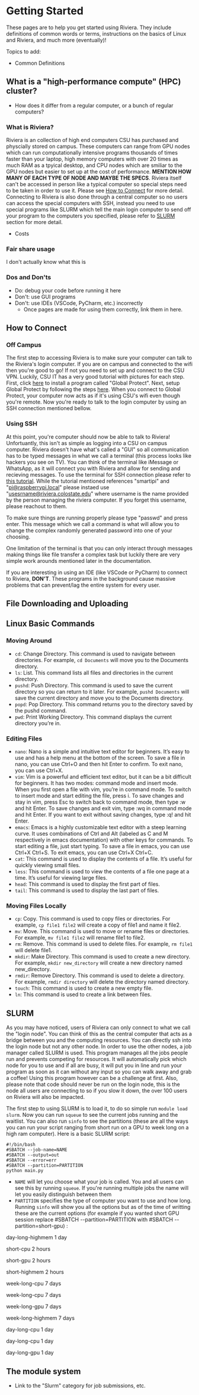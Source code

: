# Getting Started
These pages are to help you get started using Riviera.
They include definitions of common words or terms, instructions on the basics of Linux and Riviera, and much more (eventually)!

Topics to add:
- Common Definitions
## What is a "high-performance compute" (HPC) cluster?
  - How does it differ from a regular computer, or a bunch of regular computers?
### What is Riviera?
  Riviera is an collection of high end computers CSU has purchased and physcially stored on campus. These computers can range from GPU nodes which can run computationally intensive programs thousands of times faster than your laptop, high memory computers with over 20 times as much RAM as a tpyical desktop, and CPU nodes which are smiliar to the GPU nodes but easier to set up at the cost of performance. **MENTION HOW MANY OF EACH TYPE OF NODE AND MAYBE THE SPECS**. Riviera itself can't be accessed in person like a typical computer so special steps need to be taken in order to use it. Please see [How to Connect](#how-to-connect) for more detail. Connecting to Riviera is also done through a central computer so no users can access the special computers with SSH, instead you need to use special programs like SLURM which tell the main login computer to send off your program to the computers you specified, please refer to [SLURM](#slurm) section for more detail.
  - Costs
### Fair share usage
  I don't actually know what this is
### Dos and Don'ts
  - Do: debug your code before running it here
  - Don't: use GUI programs
  - Don't: use IDEs (VSCode, PyCharm, etc.) incorrectly
    - Once pages are made for using them correctly, link them in here.
## How to Connect 
  ### Off Campus
  The first step to accessing Riviera is to make sure your computer can talk to the Riviera's login computer. If you are on campus and connected to the wifi then you're good to go! If not you need to set up and connect to the CSU VPN. Luckily, CSU IT has a very good tutorial with pictures for each step. First, click [here](https://it.colostate.edu/cybersecurity/globalprotect-vpn/#install-agent) to install a program called "Global Protect". Next, setup Global Protect by following the steps [here](https://it.colostate.edu/cybersecurity/globalprotect-vpn/#gp-connect-PC-mac). When you connect to Global Protect, your computer now acts as if it's using CSU's wifi even though you're remote. Now you're ready to talk to the login computer by using an SSH connection mentioned bellow.
 ### Using SSH
 At this point, you're computer should now be able to talk to Riviera! Unfortuantly, this isn't as simple as logging into a CSU on campus computer. Riviera doesn't have what's called a "GUI" so all communication has to be typed messages in what we call a terminal (this process looks like hackers you see on TV). You can think of the terminal like iMessage or WhatsApp, as it will connect you with Riviera and allow for sending and recieving messages. To use the terminal for SSH connection please refer to [this tutorial](https://www.tomshardware.com/how-to/use-ssh-connect-to-remote-computer). While the tutorial mentioned references "smartipi" and "pi@raspberrypi.local" please instaed use "usesrname@riviera.colostate.edu" where username is the name provided by the person managing the riviera computer. If you forget this username, please reachout to them.

 To make sure things are running properly please type "passwd" and press enter. This message which we call a command is what will allow you to change the complex randomly generated password into one of your choosing.
 
 One limitation of the terminal is that you can only interact through messages making things like file transfer a complex task but luckily there are very simple work arounds mentioned later in the documentation.
 
 If you are interesting in using an IDE (like VSCode or PyCharm) to connect to Riviera, **DON'T**. These programs in the background cause massive problems that can prevent/lag the entire system for every user. 

## File Downloading and Uploading

## Linux Basic Commands
### Moving Around
- `cd`: Change Directory. This command is used to navigate between directories. For example, `cd Documents` will move you to the Documents directory.
- `ls`: List. This command lists all files and directories in the current directory.
- `pushd`: Push Directory. This command is used to save the current directory so you can return to it later. For example, `pushd Documents` will save the current directory and move you to the Documents directory.
- `popd`: Pop Directory. This command returns you to the directory saved by the pushd command.
- `pwd`: Print Working Directory. This command displays the current directory you’re in.
### Editing Files
- `nano`: Nano is a simple and intuitive text editor for beginners. It’s easy to use and has a help menu at the bottom of the screen. To save a file in nano, you can use Ctrl+O and then hit Enter to confirm. To exit nano, you can use Ctrl+X.
- `vim`: Vim is a powerful and efficient text editor, but it can be a bit difficult for beginners. It has two modes: command mode and insert mode. When you first open a file with vim, you’re in command mode. To switch to insert mode and start editing the file, press i. To save changes and stay in vim, press Esc to switch back to command mode, then type :w and hit Enter. To save changes and exit vim, type :wq in command mode and hit Enter. If you want to exit without saving changes, type :q! and hit Enter.
- `emacs`: Emacs is a highly customizable text editor with a steep learning curve. It uses combinations of Ctrl and Alt (labeled as C and M respectively in emacs documentation) with other keys for commands. To start editing a file, just start typing. To save a file in emacs, you can use Ctrl+X Ctrl+S. To exit emacs, you can use Ctrl+X Ctrl+C.
- `cat`: This command is used to display the contents of a file. It’s useful for quickly viewing small files.
- `less`: This command is used to view the contents of a file one page at a time. It’s useful for viewing large files.
- `head`: This command is used to display the first part of files.
- `tail`: This command is used to display the last part of files.
### Moving Files Locally
- `cp`: Copy. This command is used to copy files or directories. For example, `cp file1 file2` will create a copy of file1 and name it file2.
- `mv`: Move. This command is used to move or rename files or directories. For example, `mv file1 file2` will rename file1 to file2.
- `rm`: Remove. This command is used to delete files. For example, `rm file1` will delete file1.
- `mkdir`: Make Directory. This command is used to create a new directory. For example, `mkdir new_directory` will create a new directory named new_directory.
- `rmdir`: Remove Directory. This command is used to delete a directory. For example, `rmdir directory` will delete the directory named directory.
- `touch`: This command is used to create a new empty file.
- `ln`: This command is used to create a link between files.

## SLURM
As you may have noticed, users of Riviera can only connect to what we call the "login node". You can think of this as the central computer that acts as a bridge between you and the computing resources. You can directly ssh into the login node but not any other node. In order to use the other nodes, a job manager called SLURM is used. This program manages all the jobs people run and prevents competing for resources. It will automatically pick which node for you to use and if all are busy, it will put you in line and run your program as soon as it can without any input so you can walk away and grab a coffee! Using this program however can be a challenge at first. Also, please note that code should never be run on the login node, this is the node all users are connecting to so if you slow it down, the over 100 users on Riviera will also be impacted. 

The first step to using SLURM is to load it, to do so simple run `module load slurm`. Now you can run `squeue` to see the current jobs running and the waitlist. You can also run `sinfo` to see the partitions (these are all the ways you can run your script ranging from short run on a GPU to week long on a high ram computer). Here is a basic SLURM script:
```
#!/bin/bash
#SBATCH --job-name=NAME
#SBATCH --output=out
#SBATCH --error=err
#SBATCH --partition=PARTITION
python main.py
```

- `NAME` will let you choose what your job is called. You and all users can see this by running `squeue`. If you're running multiple jobs the name will let you easily distinguish between them
- `PARTITION` specifies the type of computer you want to use and how long. Running `sinfo` will show you all the options but as of the time of writting these are the current options (for example if you wanted short GPU session replace #SBATCH --partition=PARTITION     with     #SBATCH --partition=short-gpu) :
  
day-long-highmem    1 day

short-cpu           2 hours

short-gpu           2 hours

short-highmem       2 hours

week-long-cpu       7 days

week-long-cpu       7 days

week-long-gpu       7 days

week-long-highmem   7 days

day-long-cpu        1 day

day-long-cpu        1 day

day-long-gpu        1 day


## The module system
- Link to the "Slurm" category for job submissions, etc.
